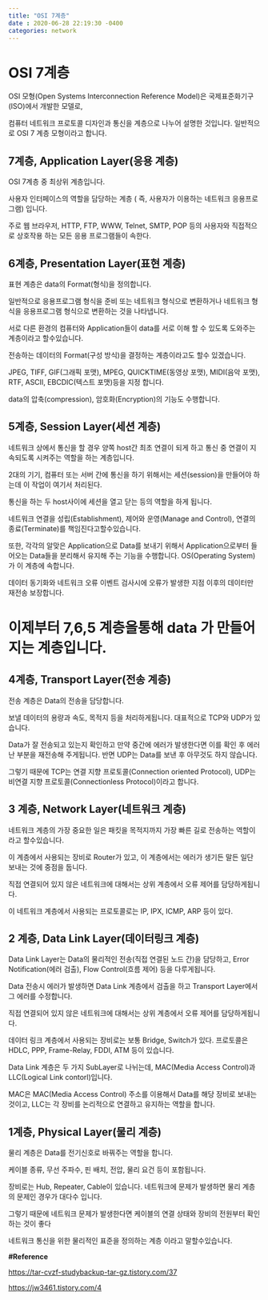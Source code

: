 ```yaml
---
title: "OSI 7계층"
date : 2020-06-28 22:19:30 -0400
categories: network
---
```



# OSI 7계층


OSI 모형(Open Systems Interconnection Reference Model)은 국제표준화기구(ISO)에서 개발한 모델로,

컴퓨터 네트워크 프로토콜 디자인과 통신을 계층으로 나누어 설명한 것입니다. 일반적으로 OSI 7 계층 모형이라고 합니다.



## 7계층, Application Layer(응용 계층)

OSI 7계층 중 최상위 계층입니다.

사용자 인터페이스의 역할을 담당하는 계층 ( 즉, 사용자가 이용하는 네트워크 응용프로그램) 입니다.

주로 웹 브라우저, HTTP, FTP, WWW, Telnet, SMTP, POP 등의 사용자와 직접적으로 상호작용 하는 모든 응용 프로그램들이 속한다. 


## 6계층,  Presentation Layer(표현 계층)

표현 계층은 data의 Format(형식)을 정의합니다.

일반적으로 응용프로그램 형식을 준비 또는 네트워크 형식으로 변환하거나 네트워크 형식을 응용프로그램 형식으로 변환하는 것을 나타냅니다.

서로 다른 환경의 컴퓨터와 Application들이 data를 서로 이해 할 수 있도록 도와주는 계층이라고 할수있습니다.

전송하는 데이터의 Format(구성 방식)을 결정하는 계층이라고도 할수 있겠습니다.

JPEG, TIFF, GIF(그래픽 포맷), MPEG, QUICKTIME(동영상 포맷), MIDI(음악 포맷), RTF, ASCII, EBCDIC(텍스트 포맷)등을 지정 합니다.

data의 압축(compression), 암호화(Encryption)의 기능도 수행합니다.


## 5계층, Session Layer(세션 계층) 

네트워크 상에서 통신을 할 경우 양쪽 host간 최초 연결이 되게 하고 통신 중 연결이 지속되도록 시켜주는 역할을 하는 계층입니다.

2대의 기기, 컴퓨터 또는 서버 간에 통신을 하기 위해서는 세션(session)을 만들어야 하는데 이 작업이 여기서 처리된다.

통신을 하는 두 host사이에 세션을 열고 닫는 등의 역할을 하게 됩니다.

네트워크 연결을 성립(Establishment), 제어와 운영(Manage and Control), 연결의 종료(Terminate)를 책임진다고할수있습니다.

또한, 각각의 알맞은 Application으로 Data를 보내기 위해서 Application으로부터 들어오는 Data들을 분리해서 유지해 주는 기능을 수행합니다. OS(Operating System)가 이 계층에 속합니다. 

데이터 동기화와 네트워크 오류 이벤트 검사시에 오류가 발생한 지점 이후의 데이터만 재전송 보장합니다.


# 이제부터 7,6,5 계층을통해 data 가 만들어지는 계층입니다.

## 4계층, Transport Layer(전송 계층)
전송 계층은 Data의 전송을 담당합니다.

보낼 데이터의 용량과 속도, 목적지 등을 처리하게됩니다. 대표적으로 TCP와 UDP가 있습니다.

Data가 잘 전송되고 있는지 확인하고 만약 중간에 에러가 발생한다면 이를 확인 후 에러난 부분을 재전송해 주게됩니다. 반면 UDP는 Data를 보낸 후 아무것도 하지 않습니다.

그렇기 때문에 TCP는 연결 지향 프로토콜(Connection oriented Protocol), UDP는 비연결 지향 프로토콜(Connectionless Protocol)이라고 합니다.


## 3 계층, Network Layer(네트워크 계층)

네트워크 계층의 가장 중요한 일은 패킷을 목적지까지 가장 빠른 길로 전송하는 역할이라고 할수있습니다.

이 계층에서 사용되는 장비로 Router가 있고, 이 계층에서는 에러가 생기든 말든 일단 보내는 것에 중점을 둡니다. 

직접 연결되어 있지 않은 네트워크에 대해서는 상위 계층에서 오류 제어를 담당하게됩니다.

이 네트워크 계층에서 사용되는 프로토콜로는 IP, IPX, ICMP, ARP 등이 있다. 


## 2 계층, Data Link Layer(데이터링크 계층)

Data Link Layer는 Data의 물리적인 전송(직접 연결된 노드 간)을 담당하고, Error Notification(에러 검출), Flow Control(흐름 제어) 등을 다루게됩니다. 

Data 전송시 에러가 발생하면 Data Link 계층에서 검출을 하고 Transport Layer에서 그 에러를 수정합니다.

직접 연결되어 있지 않은 네트워크에 대해서는 상위 계층에서 오류 제어를 담당하게됩니다.

데이터 링크 계층에서 사용되는 장비로는 보통 Bridge, Switch가 있다. 프로토콜은 HDLC, PPP, Frame-Relay, FDDI, ATM 등이 있습니다. 

Data Link 계층은 두 가지 SubLayer로 나뉘는데, MAC(Media Access Control)과 LLC(Logical Link contorl)입니다. 

MAC은 MAC(Media Access Control) 주소를 이용해서 Data를 해당 장비로 보내는 것이고, LLC는 각 장비를 논리적으로 연결하고 유지하는 역할을 합니다.


## 1계층, Physical Layer(물리 계층)


물리 계층은 Data를 전기신호로 바꿔주는 역할을 합니다. 

케이블 종류, 무선 주파수, 핀 배치, 전압, 물리 요건 등이 포함됩니다.

장비로는 Hub, Repeater, Cable이 있습니다. 네트워크에 문제가 발생하면 물리 계층의 문제인 경우가 대다수 입니다.

그렇기 때문에 네트워크 문제가 발생한다면 케이블의 연결 상태와 장비의 전원부터 확인하는 것이 좋다

네트워크 통신을 위한 물리적인 표준을 정의하는 계층 이라고 말할수있습니다.




**#Reference**

https://tar-cvzf-studybackup-tar-gz.tistory.com/37

https://jw3461.tistory.com/4

